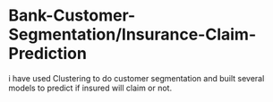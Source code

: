 # Bank-Customer-Segmentation/Insurance-Claim-Prediction
i have used Clustering to do customer segmentation and built several models to predict if insured will claim or not.
